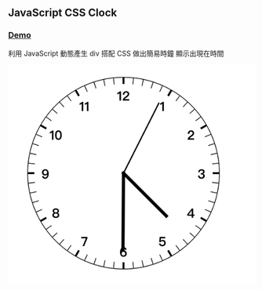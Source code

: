 ## JavaScript CSS Clock

### [Demo](https://lopthick3.github.io/Clock)

利用 JavaScript 動態產生 div 搭配 CSS 做出簡易時鐘 顯示出現在時間

![image](https://github.com/lopthick3/Clock/blob/gh-pages/clock.png)
